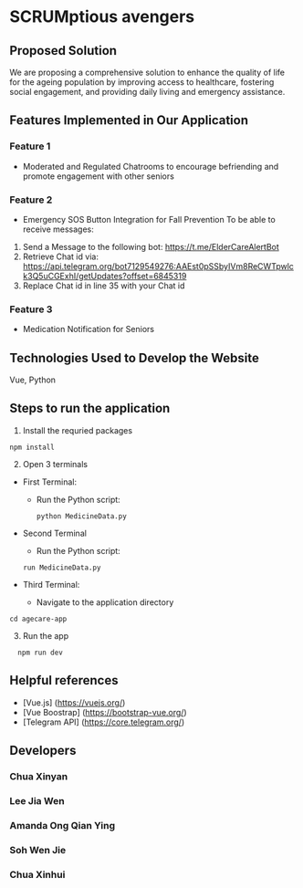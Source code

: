 # SCRUMptious avengers

## Proposed Solution
We are proposing a comprehensive solution to enhance the quality of life for the ageing population by improving access to healthcare, fostering social engagement, and providing daily living and emergency assistance. 

## Features Implemented in Our Application
### Feature 1
- Moderated and Regulated Chatrooms to encourage befriending and promote engagement with other seniors

### Feature 2
- Emergency SOS Button Integration for Fall Prevention
To be able to receive messages:
1. Send a Message to the following bot: https://t.me/ElderCareAlertBot
2. Retrieve Chat id via: https://api.telegram.org/bot7129549276:AAEst0pSSbyIVm8ReCWTpwlck3Q5uCGExhI/getUpdates?offset=6845319
3. Replace Chat id in line 35 with your Chat id
  
### Feature 3
- Medication Notification for Seniors

## Technologies Used to Develop the Website
Vue, Python

## Steps to run the application
1. Install the requried packages
```
npm install
```

2. Open 3 terminals

* First Terminal:
  * Run the Python script:
    ```
    python MedicineData.py
    ```

* Second Terminal
  * Run the Python script:
  ```
  run MedicineData.py
  ```
* Third Terminal:
  * Navigate to the application directory
```
cd agecare-app
```

3. Run the app
```
  npm run dev
```

## Helpful references
- [Vue.js] (https://vuejs.org/)
- [Vue Boostrap] (https://bootstrap-vue.org/)
- [Telegram API] (https://core.telegram.org/)

## Developers
### Chua Xinyan
### Lee Jia Wen
### Amanda Ong Qian Ying
### Soh Wen Jie
### Chua Xinhui
